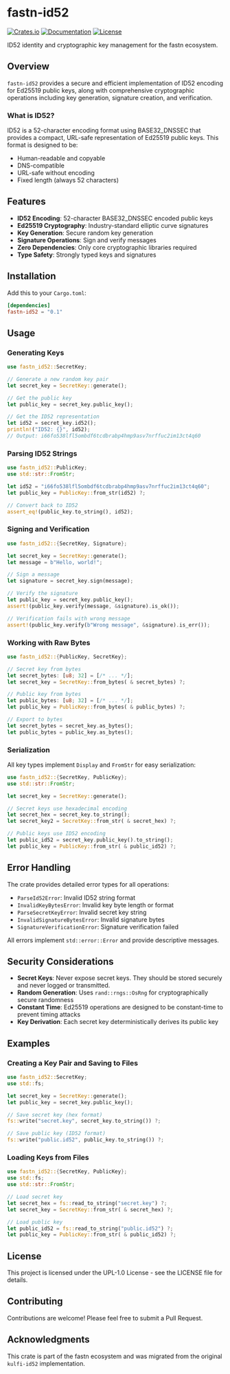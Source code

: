 # fastn-id52

[![Crates.io](https://img.shields.io/crates/v/fastn-id52.svg)](https://crates.io/crates/fastn-id52)
[![Documentation](https://docs.rs/fastn-id52/badge.svg)](https://docs.rs/fastn-id52)
[![License](https://img.shields.io/crates/l/fastn-id52.svg)](LICENSE)

ID52 identity and cryptographic key management for the fastn ecosystem.

## Overview

`fastn-id52` provides a secure and efficient implementation of ID52 encoding for
Ed25519 public keys, along with comprehensive cryptographic operations including
key generation, signature creation, and verification.

### What is ID52?

ID52 is a 52-character encoding format using BASE32_DNSSEC that provides a
compact, URL-safe representation of Ed25519 public keys. This format is designed
to be:

- Human-readable and copyable
- DNS-compatible
- URL-safe without encoding
- Fixed length (always 52 characters)

## Features

- **ID52 Encoding**: 52-character BASE32_DNSSEC encoded public keys
- **Ed25519 Cryptography**: Industry-standard elliptic curve signatures
- **Key Generation**: Secure random key generation
- **Signature Operations**: Sign and verify messages
- **Zero Dependencies**: Only core cryptographic libraries required
- **Type Safety**: Strongly typed keys and signatures

## Installation

Add this to your `Cargo.toml`:

```toml
[dependencies]
fastn-id52 = "0.1"
```

## Usage

### Generating Keys

```rust
use fastn_id52::SecretKey;

// Generate a new random key pair
let secret_key = SecretKey::generate();

// Get the public key
let public_key = secret_key.public_key();

// Get the ID52 representation
let id52 = secret_key.id52();
println!("ID52: {}", id52);
// Output: i66fo538lfl5ombdf6tcdbrabp4hmp9asv7nrffuc2im13ct4q60
```

### Parsing ID52 Strings

```rust
use fastn_id52::PublicKey;
use std::str::FromStr;

let id52 = "i66fo538lfl5ombdf6tcdbrabp4hmp9asv7nrffuc2im13ct4q60";
let public_key = PublicKey::from_str(id52) ?;

// Convert back to ID52
assert_eq!(public_key.to_string(), id52);
```

### Signing and Verification

```rust
use fastn_id52::{SecretKey, Signature};

let secret_key = SecretKey::generate();
let message = b"Hello, world!";

// Sign a message
let signature = secret_key.sign(message);

// Verify the signature
let public_key = secret_key.public_key();
assert!(public_key.verify(message, &signature).is_ok());

// Verification fails with wrong message
assert!(public_key.verify(b"Wrong message", &signature).is_err());
```

### Working with Raw Bytes

```rust
use fastn_id52::{PublicKey, SecretKey};

// Secret key from bytes
let secret_bytes: [u8; 32] = [/* ... */];
let secret_key = SecretKey::from_bytes( & secret_bytes) ?;

// Public key from bytes
let public_bytes: [u8; 32] = [/* ... */];
let public_key = PublicKey::from_bytes( & public_bytes) ?;

// Export to bytes
let secret_bytes = secret_key.as_bytes();
let public_bytes = public_key.as_bytes();
```

### Serialization

All key types implement `Display` and `FromStr` for easy serialization:

```rust
use fastn_id52::{SecretKey, PublicKey};
use std::str::FromStr;

let secret_key = SecretKey::generate();

// Secret keys use hexadecimal encoding
let secret_hex = secret_key.to_string();
let secret_key2 = SecretKey::from_str( & secret_hex) ?;

// Public keys use ID52 encoding
let public_id52 = secret_key.public_key().to_string();
let public_key = PublicKey::from_str( & public_id52) ?;
```

## Error Handling

The crate provides detailed error types for all operations:

- `ParseId52Error`: Invalid ID52 string format
- `InvalidKeyBytesError`: Invalid key byte length or format
- `ParseSecretKeyError`: Invalid secret key string
- `InvalidSignatureBytesError`: Invalid signature bytes
- `SignatureVerificationError`: Signature verification failed

All errors implement `std::error::Error` and provide descriptive messages.

## Security Considerations

- **Secret Keys**: Never expose secret keys. They should be stored securely and
  never logged or transmitted.
- **Random Generation**: Uses `rand::rngs::OsRng` for cryptographically secure
  randomness
- **Constant Time**: Ed25519 operations are designed to be constant-time to
  prevent timing attacks
- **Key Derivation**: Each secret key deterministically derives its public key

## Examples

### Creating a Key Pair and Saving to Files

```rust
use fastn_id52::SecretKey;
use std::fs;

let secret_key = SecretKey::generate();
let public_key = secret_key.public_key();

// Save secret key (hex format)
fs::write("secret.key", secret_key.to_string()) ?;

// Save public key (ID52 format)
fs::write("public.id52", public_key.to_string()) ?;
```

### Loading Keys from Files

```rust
use fastn_id52::{SecretKey, PublicKey};
use std::fs;
use std::str::FromStr;

// Load secret key
let secret_hex = fs::read_to_string("secret.key") ?;
let secret_key = SecretKey::from_str( & secret_hex) ?;

// Load public key
let public_id52 = fs::read_to_string("public.id52") ?;
let public_key = PublicKey::from_str( & public_id52) ?;
```

## License

This project is licensed under the UPL-1.0 License - see the LICENSE file for
details.

## Contributing

Contributions are welcome! Please feel free to submit a Pull Request.

## Acknowledgments

This crate is part of the fastn ecosystem and was migrated from the original
`kulfi-id52` implementation.
